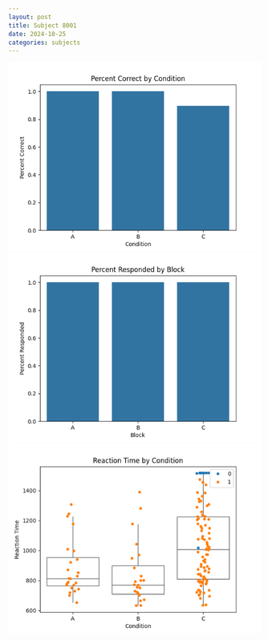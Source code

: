 ```yaml
---
layout: post
title: Subject 8001
date: 2024-10-25
categories: subjects
---
```


![](data/8001/run-7/8001_ATS_percent_correct.png)
![](data/8001/run-7/8001_ATS_percent_responded.png)
![](data/8001/run-7/8001_ATS_rt.png)
